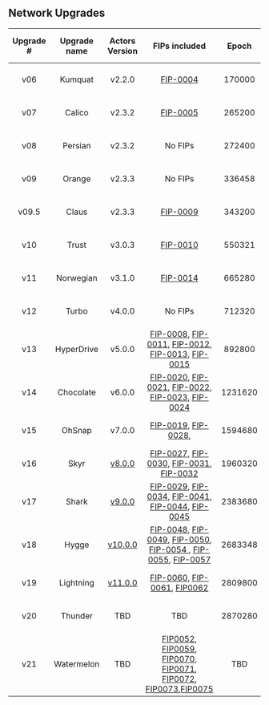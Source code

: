 ## Network Upgrades 

| Upgrade # | Upgrade name |                                  Actors Version                                  |                                                                                                                                                                                                         FIPs included                                                                                                                                                                                                         |  Epoch  | Date and Time (UTC) |
|:---------:|:------------:|:--------------------------------------------------------------------------------:|:-----------------------------------------------------------------------------------------------------------------------------------------------------------------------------------------------------------------------------------------------------------------------------------------------------------------------------------------------------------------------------------------------------------------------------:|:-------:|:-------:|
|    v06    |   Kumquat    |                                      v2.2.0                                      |                                                                                                                                                                       [FIP-0004](https://github.com/filecoin-project/FIPs/blob/master/FIPS/fip-0004.md)                                                                                                                                                                       |  170000 | 2020-10-22 22:40:00| 
|    v07    |    Calico    |                                      v2.3.2                                      |                                                                                                                                                                       [FIP-0005](https://github.com/filecoin-project/FIPs/blob/master/FIPS/fip-0005.md)                                                                                                                                                                       |  265200 | 2020-11-25 00:00:00|
|    v08    |   Persian    |                                      v2.3.2                                      |                                                                                                                                                                                                            No FIPs                                                                                                                                                                                                            |  272400 | 2020-11-27 12:00:00|
|    v09    |    Orange    |                                      v2.3.3                                      |                                                                                                                                                                                                            No FIPs                                                                                                                                                                                                            |  336458 | 2020-12-19 17:49:00|
|   v09.5   |    Claus     |                                      v2.3.3                                      |                                                                                                                                                                       [FIP-0009](https://github.com/filecoin-project/FIPs/blob/master/FIPS/fip-0009.md)                                                                                                                                                                       |  343200 | 2020-12-22 02:00:00 | 
|    v10    |    Trust     |                                      v3.0.3                                      |                                                                                                                                                                       [FIP-0010](https://github.com/filecoin-project/FIPs/blob/master/FIPS/fip-0010.md)                                                                                                                                                                       |  550321 | 2021-03-04 00:00:30|
|    v11    |  Norwegian   |                                      v3.1.0                                      |                                                                                                                                                                       [FIP-0014](https://github.com/filecoin-project/FIPs/blob/master/FIPS/fip-0014.md)                                                                                                                                                                       |  665280 | 2021-04-12 22:00:00 |
|    v12    |    Turbo     |                                      v4.0.0                                      |                                                                                                                                                                                                            No FIPs                                                                                                                                                                                                            |  712320 | 2021-04-29 06:00:00|
|    v13    |  HyperDrive  |                                      v5.0.0                                      | [FIP-0008](https://github.com/filecoin-project/FIPs/blob/master/FIPS/fip-0008.md), [FIP-0011](https://github.com/filecoin-project/FIPs/blob/master/FIPS/fip-0011.md), [FIP-0012](https://github.com/filecoin-project/FIPs/blob/master/FIPS/fip-0012.md), [FIP-0013](https://github.com/filecoin-project/FIPs/blob/master/FIPS/fip-0013.md), [FIP-0015](https://github.com/filecoin-project/FIPs/blob/master/FIPS/fip-0015.md) |  892800 | 2021-06-30 22:00:00| 
|    v14    |  Chocolate   |                                      v6.0.0                                      | [FIP-0020](https://github.com/filecoin-project/FIPs/blob/master/FIPS/fip-0020.md), [FIP-0021](https://github.com/filecoin-project/FIPs/blob/master/FIPS/fip-0021.md), [FIP-0022](https://github.com/filecoin-project/FIPs/blob/master/FIPS/fip-0022.md), [FIP-0023](https://github.com/filecoin-project/FIPs/blob/master/FIPS/fip-0023.md), [FIP-0024](https://github.com/filecoin-project/FIPs/blob/master/FIPS/fip-0024.md) | 1231620 | 2021-10-26 13:30:00|
|    v15    |    OhSnap    |                                      v7.0.0                                      |                                                                                                                             [FIP-0019](https://github.com/filecoin-project/FIPs/blob/master/FIPS/fip-0019.md), [FIP-0028](https://github.com/filecoin-project/FIPs/blob/master/FIPS/fip-0028.md),                                                                                                                             | 1594680 | 2022-03-01 15:00:00|
|    v16    |     Skyr     | [v8.0.0](https://github.com/filecoin-project/builtin-actors/releases/tag/v8.0.0) |                                           [FIP-0027](https://github.com/filecoin-project/FIPs/blob/master/FIPS/fip-0027.md), [FIP-0030](https://github.com/filecoin-project/FIPs/blob/master/FIPS/fip-0030.md), [FIP-0031](https://github.com/filecoin-project/FIPs/blob/master/FIPS/fip-0031.md), [FIP-0032](https://github.com/filecoin-project/FIPs/blob/master/FIPS/fip-0032.md)                                          | 1960320 | 2022-07-06 14:00:00|
|    v17    |     Shark     | [v9.0.0](https://github.com/filecoin-project/builtin-actors/tree/release/v9) |                                           [FIP-0029](https://github.com/filecoin-project/FIPs/blob/master/FIPS/fip-0029.md), [FIP-0034](https://github.com/filecoin-project/FIPs/blob/master/FIPS/fip-0034.md), [FIP-0041](https://github.com/filecoin-project/FIPs/blob/master/FIPS/fip-0041.md), [FIP-0044](https://github.com/filecoin-project/FIPs/blob/master/FIPS/fip-0044.md), [FIP-0045](https://github.com/filecoin-project/FIPs/blob/master/FIPS/fip-0045.md)                                         | 2383680 | 2022-11-30 14:00:00|
|    v18    |     Hygge     | [v10.0.0](https://github.com/filecoin-project/builtin-actors/tree/release/v10) | [FIP-0048](https://github.com/filecoin-project/FIPs/blob/master/FIPS/fip-0048.md), [FIP-0049](https://github.com/filecoin-project/FIPs/blob/master/FIPS/fip-0049.md), [FIP-0050](https://github.com/filecoin-project/FIPs/blob/master/FIPS/fip-0050.md), [FIP-0054 ](https://github.com/filecoin-project/FIPs/blob/master/FIPS/fip-0054.md), [FIP-0055](https://github.com/filecoin-project/FIPs/blob/master/FIPS/fip-0055.md),  [FIP-0057](https://github.com/filecoin-project/FIPs/blob/master/FIPS/fip-0057.md)   | 2683348 | 2023-03-14 15:14:00|
|    v19    |     Lightning     | [v11.0.0](https://github.com/filecoin-project/builtin-actors/tree/release/v11) |  [FIP-0060](https://github.com/filecoin-project/FIPs/blob/master/FIPS/fip-0060.md), [FIP-0061](https://github.com/filecoin-project/FIPs/blob/master/FIPS/fip-0061.md), [FIP0062](https://github.com/filecoin-project/FIPs/blob/master/FIPS/fip-0062.md)   | 2809800 | 2023-04-27 00:00:00|
|    v20    |     Thunder       | TBD | TBD   | 2870280 | 2023-05-18 00:00:00|
|    v21    |     Watermelon       | TBD | [FIP0052](https://github.com/filecoin-project/FIPs/blob/master/FIPS/fip-0052.md), [FIP0059](https://github.com/filecoin-project/FIPs/blob/master/FIPS/fip-0059.md), [FIP0070](https://github.com/filecoin-project/FIPs/discussions/735), [FIP0071](https://github.com/filecoin-project/FIPs/blob/master/FIPS/fip-0071.md), [FIP0072](https://github.com/filecoin-project/FIPs/blob/master/FIPS/fip-0072.md), [FIP0073](https://github.com/filecoin-project/FIPs/blob/master/FIPS/fip-0073.md),[FIP0075](https://github.com/filecoin-project/FIPs/pull/817)   | TBD | 2023-11-07 00:00:00|
